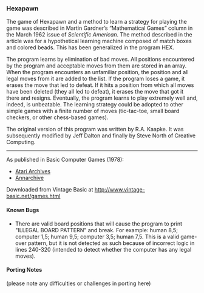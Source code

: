 ### Hexapawn

The game of Hexapawn and a method to learn a strategy for playing the game was described in Martin Gardner’s “Mathematical Games” column in the March 1962 issue of _Scientific American_. The method described in the article was for a hypothetical learning machine composed of match boxes and colored beads. This has been generalized in the program HEX.

The program learns by elimination of bad moves. All positions encountered by the program and acceptable moves from them are stored in an array. When the program encounters an unfamiliar position, the position and all legal moves from it are added to the list. If the program loses a game, it erases the move that led to defeat. If it hits a position from which all moves have been deleted (they all led to defeat), it erases the move that got it there and resigns. Eventually, the program learns to play extremely well and, indeed, is unbeatable. The learning strategy could be adopted to other simple games with a finite number of moves (tic-tac-toe, small board checkers, or other chess-based games).

The original version of this program was written by R.A. Kaapke. It was subsequently modified by Jeff Dalton and finally by Steve North of Creative Computing.

---

As published in Basic Computer Games (1978):
- [Atari Archives](https://www.atariarchives.org/basicgames/showpage.php?page=83)
- [Annarchive](https://annarchive.com/files/Basic_Computer_Games_Microcomputer_Edition.pdf#page=98)

Downloaded from Vintage Basic at
http://www.vintage-basic.net/games.html

#### Known Bugs

- There are valid board positions that will cause the program to print "ILLEGAL BOARD PATTERN" and break.  For example: human 8,5; computer 1,5; human 9,5; computer 3,5; human 7,5.  This is a valid game-over pattern, but it is not detected as such because of incorrect logic in lines 240-320 (intended to detect whether the computer has any legal moves).

#### Porting Notes

(please note any difficulties or challenges in porting here)

